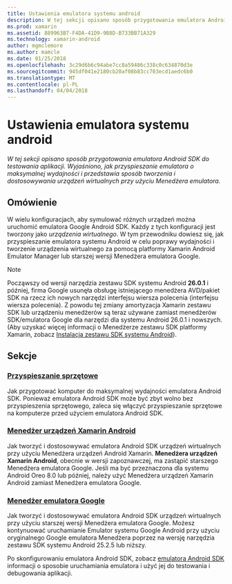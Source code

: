```yaml
---
title: Ustawienia emulatora systemu android
description: W tej sekcji opisano sposób przygotowania emulatora Android SDK do testowania aplikacji. Wyjaśniono, jak przyspieszanie emulatora o maksymalnej wydajności i przedstawia sposób tworzenia i dostosowywania urządzeń wirtualnych przy użyciu Menedżera emulatora.
ms.prod: xamarin
ms.assetid: 889963B7-F4DA-41D9-9B8D-B733BB71A329
ms.technology: xamarin-android
author: mgmclemore
ms.author: mamcle
ms.date: 01/25/2018
ms.openlocfilehash: 3c29d6b6c94abe7cc8a59486c338c0c634870d3e
ms.sourcegitcommit: 945df041e2180cb20af08b83cc703ecd1aedc6b0
ms.translationtype: MT
ms.contentlocale: pl-PL
ms.lasthandoff: 04/04/2018
---
```

# <a name="android-emulator-setup"></a>Ustawienia emulatora systemu android

_W tej sekcji opisano sposób przygotowania emulatora Android SDK do testowania aplikacji. Wyjaśniono, jak przyspieszanie emulatora o maksymalnej wydajności i przedstawia sposób tworzenia i dostosowywania urządzeń wirtualnych przy użyciu Menedżera emulatora._


## <a name="overview"></a>Omówienie

W wielu konfiguracjach, aby symulować różnych urządzeń można uruchomić emulatora Google Android SDK. Każdy z tych konfiguracji jest tworzony jako _urządzenia wirtualnego_. W tym przewodniku dowiesz się, jak przyspieszanie emulatora systemu Android w celu poprawy wydajności i tworzenie urządzenia wirtualnego za pomocą platformy Xamarin Android Emulator Manager lub starszej wersji Menedżera emulatora Google.


> [!NOTE]
> Począwszy od wersji narzędzia zestawu SDK systemu Android **26.0.1** i później, firma Google usunęła obsługę istniejącego menedżera AVD/pakiet SDK na rzecz ich nowych narzędzi interfejsu wiersza polecenia (interfejsu wiersza polecenia). Z powodu tej zmiany amortyzacja Xamarin zestawu SDK lub urządzeniu menedżerów są teraz używane zamiast menedżerów SDK/emulatora Google dla narzędzi dla systemu Android 26.0.1 i nowszych. (Aby uzyskać więcej informacji o Menedżerze zestawu SDK platformy Xamarin, zobacz [Instalacja zestawu SDK systemu Android](~/android/get-started/installation/android-sdk.md)).


## <a name="sections"></a>Sekcje

### <a name="hardware-accelerationandroidget-startedinstallationandroid-emulatorhardware-accelerationmd"></a>[Przyspieszanie sprzętowe](~/android/get-started/installation/android-emulator/hardware-acceleration.md)

Jak przygotować komputer do maksymalnej wydajności emulatora Android SDK. Ponieważ emulatora Android SDK może być zbyt wolno bez przyspieszenia sprzętowego, zaleca się włączyć przyspieszanie sprzętowe na komputerze przed użyciem emulatora Android SDK.

### <a name="xamarin-android-device-managerandroidget-startedinstallationandroid-emulatorxamarin-device-managermd"></a>[Menedżer urządzeń Xamarin Android](~/android/get-started/installation/android-emulator/xamarin-device-manager.md)

Jak tworzyć i dostosowywać emulatora Android SDK urządzeń wirtualnych przy użyciu Menedżera urządzeń Android Xamarin. **Menedżera urządzeń Xamarin Android**, obecnie w wersji zapoznawczej, ma zastąpić starszego Menedżera emulatora Google. Jeśli ma być przeznaczona dla systemu Android Oreo 8.0 lub później, należy użyć Menedżera urządzeń Xamarin Android zamiast Menedżera emulatora Google.

### <a name="google-emulator-managerandroidget-startedinstallationandroid-emulatorgoogle-emulator-managermd"></a>[Menedżer emulatora Google](~/android/get-started/installation/android-emulator/google-emulator-manager.md)

Jak tworzyć i dostosowywać emulatora Android SDK urządzeń wirtualnych przy użyciu starszej wersji Menedżera emulatora Google. Możesz kontynuować uruchamianie Emulator systemu Google Android przy użyciu oryginalnego Google emulatora Menedżera poprzez na wersję narzędzia zestawu SDK systemu Android 25.2.5 lub niższy.

Po skonfigurowaniu emulatora Android SDK, zobacz [emulatora Android SDK](~/android/deploy-test/debugging/android-sdk-emulator/index.md) informacji o sposobie uruchamiania emulatora i użyć jej do testowania i debugowania aplikacji.
